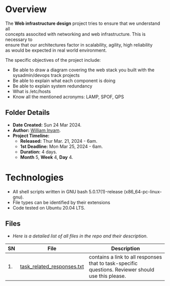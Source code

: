 # Overview #

The **Web infrastructure design** project tries to ensure that we understand all \
concepts associted with networking and web infrastructure. This is necessary to\
ensure that our architectures factor in scalability, agility, high reliability\
as would be expected in real world environment.

The specific objectives of the project include:
- Be able to draw a diagram covering the web stack you built with the sysadmin/devops track projects
- Be able to explain what each component is doing
- Be able to explain system redundancy
- What is /etc/hosts
- Know all the mentioned acronyms: LAMP, SPOF, QPS


## Folder Details ###
- **Date Created:** Sun 24 Mar 2024.
- **Author:** [William Inyam](https.//github.com/thecypherzen).
- **Project Timeline:**
  - **Released:** Thur Mar. 21, 2024 - 6am.
  - **1st Deadline:** Mon Mar 25, 2024 - 6am.
  - **Duration:** 4 days.
  - **Month** 5, **Week** 4, **Day** 4.

# Technologies #
- All shell scripts written in GNU bash 5.0.17(1)-release (x86_64-pc-linux-gnu).
- File types can be identified by their extensions
- Code tested on Ubuntu 20.04 LTS.


## Files ###
- *Here is a detailed list of all files in the repo and their description*.

| SN | File | Description                                   |
|----|------|-----------------------------------------------|
| 1. | [task_related_responses.txt]() | contains a link to all responses that to task-specific questions. Reviewer should use this please. |
